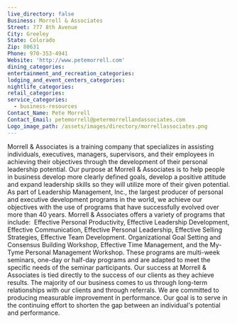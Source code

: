 ```yaml
---
live_directory: false
Business: Morrell & Associates
Street: 777 8th Avenue
City: Greeley
State: Colorado
Zip: 80631
Phone: 970-353-4941
Website: 'http://www.petemorrell.com'
dining_categories:
entertainment_and_recreation_categories:
lodging_and_event_centers_categories:
nightlife_categories:
retail_categories:
service_categories:
  - business-resources
Contact_Name: Pete Morrell
Contact_Email: petemorrell@petermorrellandassociates.com
Logo_image_path: /assets/images/directory/morrellassociates.png
---
```


Morrell & Associates is a training company that specializes in assisting individuals, executives, managers, supervisors, and their employees in achieving their objectives through the development of their personal leadership potential. Our purpose at Morrell & Associates is to help people in business develop more clearly defined goals, develop a positive attitude and expand leadership skills so they will utilize more of their given potential. As part of Leadership Management, Inc., the largest producer of personal and executive development programs in the world, we achieve our objectives with the use of programs that have successfully evolved over more than 40 years. Morrell & Associates offers a variety of programs that include:&nbsp; Effective Personal Productivity, Effective Leadership Development, Effective Communication, Effective Personal Leadership, Effective Selling Strategies, Effective Team Development. Organizational Goal Setting and Consensus Building Workshop, Effective Time Management, and the My-Tyme Personal Management Workshop. These programs are multi-week seminars, one-day or half-day programs and are adapted to meet the specific needs of the seminar participants. Our success at Morrell & Associates is tied directly to the success of our clients as they achieve results. The majority of our business comes to us through long-term relationships with our clients and through referrals. We are committed to producing measurable improvement in performance. Our goal is to serve in the continuing effort to shorten the gap between an individual's potential and performance.